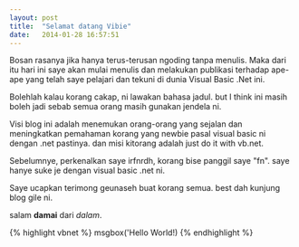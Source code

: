 ```yaml
---
layout: post
title:  "Selamat datang Vibie"
date:   2014-01-28 16:57:51
---
```


Bosan rasanya jika hanya terus-terusan ngoding tanpa menulis. Maka dari itu hari ini saye akan mulai menulis dan melakukan publikasi terhadap ape-ape yang telah saye pelajari dan tekuni di dunia Visual Basic .Net ini.

Bolehlah kalau korang cakap, ni lawakan bahasa jadul. but I think ini masih boleh jadi sebab semua orang masih gunakan jendela ni.

Visi blog ini adalah menemukan orang-orang yang sejalan dan meningkatkan pemahaman korang yang newbie pasal visual basic ni dengan .net pastinya. dan misi kitorang adalah just do it with vb.net.

Sebelumnye, perkenalkan saye irfnrdh, korang bise panggil saye "fn". saye hanye suke je dengan visual basic .net ni. 

Saye ucapkan terimong geunaseh buat korang semua. best dah kunjung blog gile ni.

salam **damai** dari *dalam*.

{% highlight vbnet %}
msgbox('Hello World!)
{% endhighlight %}

